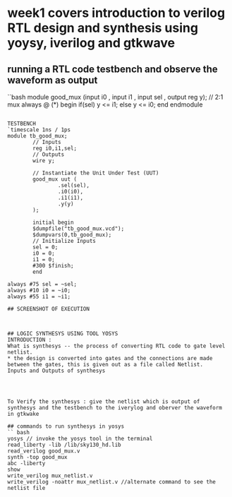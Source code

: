 # week1 covers introduction to verilog RTL design and synthesis using yoysy, iverilog and gtkwave
## running a RTL code testbench and observe the waveform as output 
``bash 
module good_mux (input i0 , input i1 , input sel , output reg y); // 2:1 mux 
always @ (*)
begin
        if(sel)
                y <= i1;
        else
                y <= i0;
end
endmodule
```

TESTBENCH 
`timescale 1ns / 1ps
module tb_good_mux;
        // Inputs
        reg i0,i1,sel;
        // Outputs
        wire y;

        // Instantiate the Unit Under Test (UUT)
        good_mux uut (
                .sel(sel),
                .i0(i0),
                .i1(i1),
                .y(y)
        );

        initial begin
        $dumpfile("tb_good_mux.vcd");
        $dumpvars(0,tb_good_mux);
        // Initialize Inputs
        sel = 0;
        i0 = 0;
        i1 = 0;
        #300 $finish;
        end

always #75 sel = ~sel;
always #10 i0 = ~i0;
always #55 i1 = ~i1;

## SCREENSHOT OF EXECUTION 



## LOGIC SYNTHESYS USING TOOL YOSYS 
INTRODUCTION :
What is synthesys -- the process of converting RTL code to gate level netlist. 
* the design is converted into gates and the connections are made between the gates, this is given out as a file called Netlist.
Inputs and Outputs of synthesys




To Verify the synthesys : give the netlist which is output of synthesys and the testbench to the iverylog and oberver the waveform in gtkwake 

## commands to run synthesys in yosys 
`` bash 
yosys // invoke the yosys tool in the terminal
read_liberty -lib /lib/sky130_hd.lib
read_verilog good_mux.v 
synth -top good_mux
abc -liberty 
show
write_verilog mux_netlist.v 
write_verilog -noattr mux_netlist.v //alternate command to see the netlist file 


  
